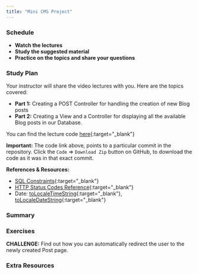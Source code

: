 ```yaml
---
title: "Mini CMS Project"
---
```


### Schedule

  - **Watch the lectures**
  - **Study the suggested material**
  - **Practice on the topics and share your questions**

### Study Plan

  Your instructor will share the video lectures with you. Here are the topics covered:

  - **Part 1:** Creating a POST Controller for handling the creation of new Blog posts
  - **Part 2:** Creating a View and a Controller for displaying all the available Blog posts in our Database.

  You can find the lecture code [here](https://github.com/in-tech-gration/build-a-cms-2024/tree/85d63328668637dec30266c944dc5da927770f2a){:target="_blank"}

  **Important:** The code link above, points to a particular commit in the repository. Click the `Code` => `Download Zip` button on GitHub, to download the code as it was in that exact commit.

  **References & Resources:**

  - [SQL Constraints](https://www.tutorialspoint.com/sqlite/sqlite_constraints.htm){:target="_blank"}  
  - [HTTP Status Codes Reference](https://httpstatuses.io/){:target="_blank"}  
  - Date: [toLocaleTimeString](https://developer.mozilla.org/en-US/docs/Web/JavaScript/Reference/Global_Objects/Date/toLocaleTimeString){:target="_blank"}, [toLocaleDateString](https://developer.mozilla.org/en-US/docs/Web/JavaScript/Reference/Global_Objects/Date/toLocaleDateString){:target="_blank"}

### Summary

### Exercises

  **CHALLENGE:** Find out how you can automatically redirect the user to the newly created Post page.

### Extra Resources